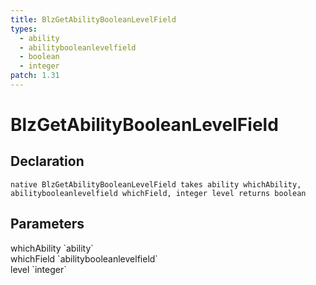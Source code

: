 ```yaml
---
title: BlzGetAbilityBooleanLevelField
types:
  - ability
  - abilitybooleanlevelfield
  - boolean
  - integer
patch: 1.31
---
```


# BlzGetAbilityBooleanLevelField

## Declaration

```
native BlzGetAbilityBooleanLevelField takes ability whichAbility, abilitybooleanlevelfield whichField, integer level returns boolean
```

## Parameters
<dl>
  <dt>whichAbility `ability`</dt>
  <dd></dd>

  <dt>whichField `abilitybooleanlevelfield`</dt>
  <dd></dd>

  <dt>level `integer`</dt>
  <dd></dd>
</dl>
